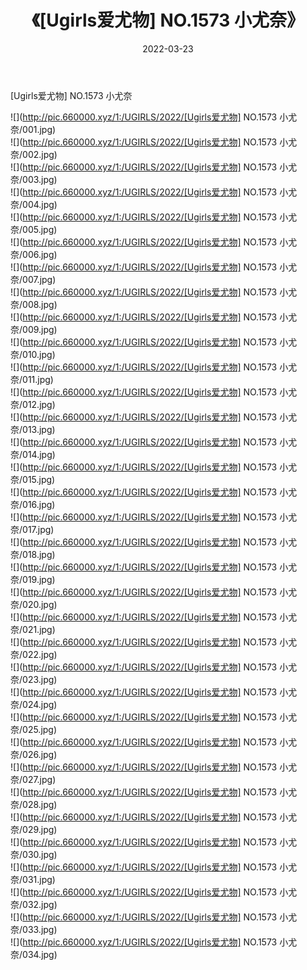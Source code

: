 ﻿---
layout: post
title:  《[Ugirls爱尤物] NO.1573 小尤奈》
date:   2022-03-23
img: http://pic.660000.xyz/1:/UGIRLS/2022/[Ugirls爱尤物] NO.1573 小尤奈/000.jpg
categories: [美女, 清纯, 唯美]
---

[Ugirls爱尤物] NO.1573 小尤奈

 ![](http://pic.660000.xyz/1:/UGIRLS/2022/[Ugirls爱尤物] NO.1573 小尤奈/001.jpg) <br>![](http://pic.660000.xyz/1:/UGIRLS/2022/[Ugirls爱尤物] NO.1573 小尤奈/002.jpg) <br>![](http://pic.660000.xyz/1:/UGIRLS/2022/[Ugirls爱尤物] NO.1573 小尤奈/003.jpg) <br>![](http://pic.660000.xyz/1:/UGIRLS/2022/[Ugirls爱尤物] NO.1573 小尤奈/004.jpg) <br>![](http://pic.660000.xyz/1:/UGIRLS/2022/[Ugirls爱尤物] NO.1573 小尤奈/005.jpg) <br>![](http://pic.660000.xyz/1:/UGIRLS/2022/[Ugirls爱尤物] NO.1573 小尤奈/006.jpg) <br>![](http://pic.660000.xyz/1:/UGIRLS/2022/[Ugirls爱尤物] NO.1573 小尤奈/007.jpg) <br>![](http://pic.660000.xyz/1:/UGIRLS/2022/[Ugirls爱尤物] NO.1573 小尤奈/008.jpg) <br>![](http://pic.660000.xyz/1:/UGIRLS/2022/[Ugirls爱尤物] NO.1573 小尤奈/009.jpg) <br>![](http://pic.660000.xyz/1:/UGIRLS/2022/[Ugirls爱尤物] NO.1573 小尤奈/010.jpg) <br>![](http://pic.660000.xyz/1:/UGIRLS/2022/[Ugirls爱尤物] NO.1573 小尤奈/011.jpg) <br>![](http://pic.660000.xyz/1:/UGIRLS/2022/[Ugirls爱尤物] NO.1573 小尤奈/012.jpg) <br>![](http://pic.660000.xyz/1:/UGIRLS/2022/[Ugirls爱尤物] NO.1573 小尤奈/013.jpg) <br>![](http://pic.660000.xyz/1:/UGIRLS/2022/[Ugirls爱尤物] NO.1573 小尤奈/014.jpg) <br>![](http://pic.660000.xyz/1:/UGIRLS/2022/[Ugirls爱尤物] NO.1573 小尤奈/015.jpg) <br>![](http://pic.660000.xyz/1:/UGIRLS/2022/[Ugirls爱尤物] NO.1573 小尤奈/016.jpg) <br>![](http://pic.660000.xyz/1:/UGIRLS/2022/[Ugirls爱尤物] NO.1573 小尤奈/017.jpg) <br>![](http://pic.660000.xyz/1:/UGIRLS/2022/[Ugirls爱尤物] NO.1573 小尤奈/018.jpg) <br>![](http://pic.660000.xyz/1:/UGIRLS/2022/[Ugirls爱尤物] NO.1573 小尤奈/019.jpg) <br>![](http://pic.660000.xyz/1:/UGIRLS/2022/[Ugirls爱尤物] NO.1573 小尤奈/020.jpg) <br>![](http://pic.660000.xyz/1:/UGIRLS/2022/[Ugirls爱尤物] NO.1573 小尤奈/021.jpg) <br>![](http://pic.660000.xyz/1:/UGIRLS/2022/[Ugirls爱尤物] NO.1573 小尤奈/022.jpg) <br>![](http://pic.660000.xyz/1:/UGIRLS/2022/[Ugirls爱尤物] NO.1573 小尤奈/023.jpg) <br>![](http://pic.660000.xyz/1:/UGIRLS/2022/[Ugirls爱尤物] NO.1573 小尤奈/024.jpg) <br>![](http://pic.660000.xyz/1:/UGIRLS/2022/[Ugirls爱尤物] NO.1573 小尤奈/025.jpg) <br>![](http://pic.660000.xyz/1:/UGIRLS/2022/[Ugirls爱尤物] NO.1573 小尤奈/026.jpg) <br>![](http://pic.660000.xyz/1:/UGIRLS/2022/[Ugirls爱尤物] NO.1573 小尤奈/027.jpg) <br>![](http://pic.660000.xyz/1:/UGIRLS/2022/[Ugirls爱尤物] NO.1573 小尤奈/028.jpg) <br>![](http://pic.660000.xyz/1:/UGIRLS/2022/[Ugirls爱尤物] NO.1573 小尤奈/029.jpg) <br>![](http://pic.660000.xyz/1:/UGIRLS/2022/[Ugirls爱尤物] NO.1573 小尤奈/030.jpg) <br>![](http://pic.660000.xyz/1:/UGIRLS/2022/[Ugirls爱尤物] NO.1573 小尤奈/031.jpg) <br>![](http://pic.660000.xyz/1:/UGIRLS/2022/[Ugirls爱尤物] NO.1573 小尤奈/032.jpg) <br>![](http://pic.660000.xyz/1:/UGIRLS/2022/[Ugirls爱尤物] NO.1573 小尤奈/033.jpg) <br>![](http://pic.660000.xyz/1:/UGIRLS/2022/[Ugirls爱尤物] NO.1573 小尤奈/034.jpg) <br>